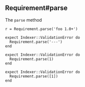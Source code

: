 ## Requirement#parse

The `parse` method

    r = Requirement.parse('foo 1.0+')

    expect Indexer::ValidationError do
      Requirement.parse('---')
    end

    expect Indexer::ValidationError do
      Requirement.parse(1)
    end

    expect Indexer::ValidationError do
      Requirement.parse([1])
    end

